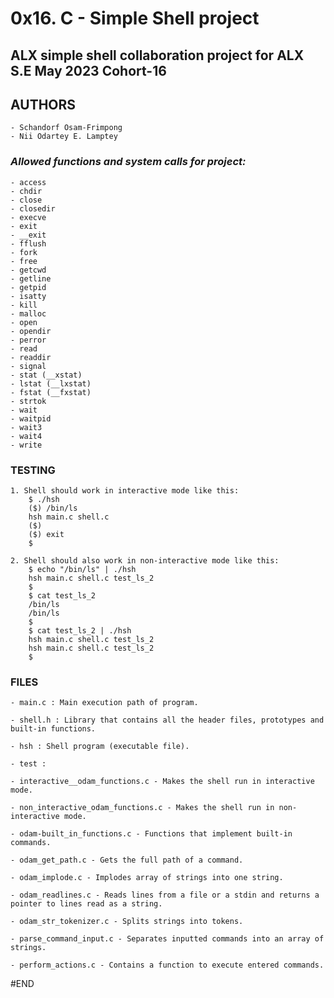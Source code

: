 # 0x16. C - Simple Shell project

## ALX simple shell collaboration project for ALX S.E May 2023 Cohort-16

## **AUTHORS**

    - Schandorf Osam-Frimpong
    - Nii Odartey E. Lamptey

### _Allowed functions and system calls for project:_

    - access
    - chdir
    - close
    - closedir
    - execve
    - exit
    - __exit
    - fflush
    - fork
    - free
    - getcwd
    - getline
    - getpid
    - isatty
    - kill
    - malloc
    - open
    - opendir
    - perror
    - read
    - readdir
    - signal
    - stat (__xstat)
    - lstat (__lxstat)
    - fstat (__fxstat)
    - strtok
    - wait
    - waitpid
    - wait3
    - wait4
    - write

### TESTING

    1. Shell should work in interactive mode like this:
    	$ ./hsh
    	($) /bin/ls
    	hsh main.c shell.c
    	($)
    	($) exit
    	$

    2. Shell should also work in non-interactive mode like this:
    	$ echo "/bin/ls" | ./hsh
    	hsh main.c shell.c test_ls_2
    	$
    	$ cat test_ls_2
    	/bin/ls
    	/bin/ls
    	$
    	$ cat test_ls_2 | ./hsh
    	hsh main.c shell.c test_ls_2
    	hsh main.c shell.c test_ls_2
    	$

### FILES

    - main.c : Main execution path of program.

    - shell.h : Library that contains all the header files, prototypes and built-in functions.

    - hsh : Shell program (executable file).

    - test :

    - interactive__odam_functions.c - Makes the shell run in interactive mode.

    - non_interactive_odam_functions.c - Makes the shell run in non-interactive mode.

    - odam-built_in_functions.c - Functions that implement built-in commands.

    - odam_get_path.c - Gets the full path of a command.

    - odam_implode.c - Implodes array of strings into one string.

    - odam_readlines.c - Reads lines from a file or a stdin and returns a pointer to lines read as a string.

    - odam_str_tokenizer.c - Splits strings into tokens.

    - parse_command_input.c - Separates inputted commands into an array of strings.

    - perform_actions.c - Contains a function to execute entered commands.

#END
